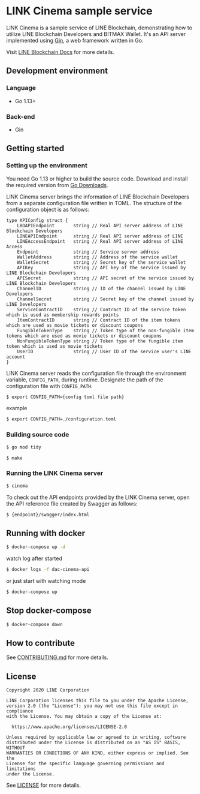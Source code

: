 # LINK Cinema sample service
 
LINK Cinema is a sample service of LINE Blockchain, demonstrating how to utilize LINE Blockchain Developers and BITMAX Wallet. It's an API server implemented using [Gin](https://github.com/gin-gonic/gin), a web framework written in Go.
 
Visit [LINE Blockchain Docs](https://docs.blockchain.line.me/sample-services/Link-cinema) for more details.
 
## Development environment
### Language
* Go 1.13+
### Back-end
* Gin
 
## Getting started
### Setting up the environment
You need Go 1.13 or higher to build the source code. Download and install the required version from [Go Downloads](https://golang.org/dl/).
 
LINK Cinema server brings the information of LINE Blockchain Developers from a separate configuration file written in TOML. The structure of the configuration object is as follows:
 
```
type APIConfig struct {
    LBDAPIEndpoint       string // Real API server address of LINE Blockchain Developers
    LINEAPIEndpoint      string // Real API server address of LINE
    LINEAccessEndpoint   string // Real API server address of LINE Access
    Endpoint             string // Service server address
    WalletAddress        string // Address of the service wallet
    WalletSecret         string // Secret key of the service wallet
    APIKey               string // API key of the service issued by LINE Blockchain Developers
    APISecret            string // API secret of the service issued by LINE Blockchain Developers
    ChannelID            string // ID of the channel issued by LINE Developers
    ChannelSecret        string // Secret key of the channel issued by LINE Developers
    ServiceContractID    string // Contract ID of the service token which is used as membership rewards points
    ItemContractID       string // Contract ID of the item tokens which are used as movie tickets or discount coupons
    FungibleTokenType    string // Token type of the non-fungible item tokens which are used as movie tickets or discount coupons
    NonFungibleTokenType string // Token type of the fungible item token which is used as movie tickets
    UserID               string // User ID of the service user's LINE account
}
```
 
LINK Cinema server reads the configuration file through the environment variable, `CONFIG_PATH`, during runtime. Designate the path of the configuration file with `CONFIG_PATH`.
 
```bash
$ export CONFIG_PATH={config toml file path}
```

example

```bash
$ export CONFIG_PATH=./configuration.toml
```
 
### Building source code
 
```bash
$ go mod tidy
```
 
```bash
$ make
```
 
### Running the LINK Cinema server
 
```bash
$ cinema
```
 
To check out the API endpoints provided by the LINK Cinema server, open the API reference file created by Swagger as follows:
 
```bash
$ {endpoint}/swagger/index.html
```

## Running with docker

```bash
$ docker-compose up -d
```

watch log after started

```bash
$ docker logs -f dac-cinema-api 
```

or just start with watching mode

```bash
$ docker-compose up
```
## Stop docker-compose

```bash
$ docker-compose down
```

## How to contribute
 
See [CONTRIBUTING.md](CONTRIBUTING.md) for more details.
 
## License
 
```
Copyright 2020 LINE Corporation
 
LINE Corporation licenses this file to you under the Apache License,
version 2.0 (the "License"); you may not use this file except in compliance
with the License. You may obtain a copy of the License at:
 
  https://www.apache.org/licenses/LICENSE-2.0
 
Unless required by applicable law or agreed to in writing, software
distributed under the License is distributed on an "AS IS" BASIS, WITHOUT
WARRANTIES OR CONDITIONS OF ANY KIND, either express or implied. See the
License for the specific language governing permissions and limitations
under the License.
```
 
See [LICENSE](LICENSE) for more details.
